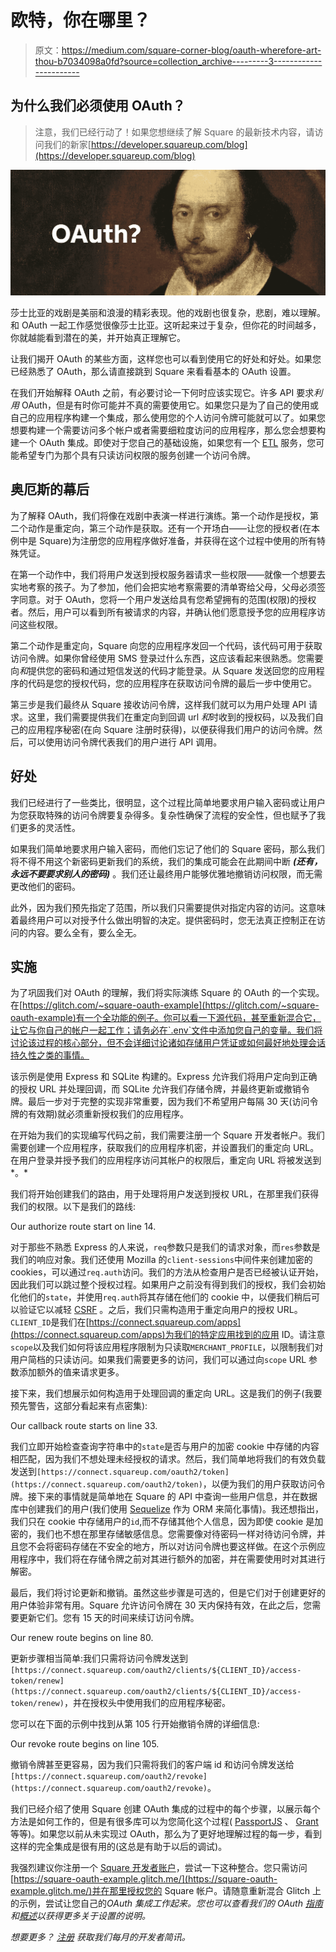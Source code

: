 # 欧特，你在哪里？

> 原文：<https://medium.com/square-corner-blog/oauth-wherefore-art-thou-b7034098a0fd?source=collection_archive---------3----------------------->

## 为什么我们必须使用 OAuth？

> 注意，我们已经行动了！如果您想继续了解 Square 的最新技术内容，请访问我们的新家[https://developer.squareup.com/blog](https://developer.squareup.com/blog)

![](img/12a8ab10b7a61f26271e907410fed83d.png)

莎士比亚的戏剧是美丽和浪漫的精彩表现。他的戏剧也很复杂，悲剧，难以理解。和 OAuth 一起工作感觉很像莎士比亚。这听起来过于复杂，但你花的时间越多，你就越能看到潜在的美，并开始真正理解它。

让我们揭开 OAuth 的某些方面，这样您也可以看到使用它的好处和好处。如果您已经熟悉了 OAuth，那么请直接跳到 Square 来看看基本的 OAuth 设置。

在我们开始解释 OAuth 之前，有必要讨论一下何时应该实现它。许多 API 要求*利用* OAuth，但是有时你可能并不真的需要使用它。如果您只是为了自己的使用或自己的应用程序构建一个集成，那么使用您的个人访问令牌可能就可以了。如果您想要构建一个需要访问多个帐户或者需要细粒度访问的应用程序，那么您会想要构建一个 OAuth 集成。即使对于您自己的基础设施，如果您有一个 [ETL](https://en.wikipedia.org/wiki/Extract,_transform,_load) 服务，您可能希望专门为那个具有只读访问权限的服务创建一个访问令牌。

## 奥厄斯的幕后

为了解释 OAuth，我们将像在戏剧中表演一样进行演练。第一个动作是授权，第二个动作是重定向，第三个动作是获取。还有一个开场白——让您的授权者(在本例中是 Square)为注册您的应用程序做好准备，并获得在这个过程中使用的所有特殊凭证。

在第一个动作中，我们将用户发送到授权服务器请求一些权限——就像一个想要去实地考察的孩子。为了参加，他们会把实地考察需要的清单寄给父母，父母必须签字同意。对于 OAuth，您将一个用户发送给具有您希望拥有的范围(权限)的授权者。然后，用户可以看到所有被请求的内容，并确认他们愿意授予您的应用程序访问这些权限。

第二个动作是重定向，Square 向您的应用程序发回一个代码，该代码可用于获取访问令牌。如果你曾经使用 SMS 登录过什么东西，这应该看起来很熟悉。您需要向*和*提供您的密码和通过短信发送的代码才能登录。从 Square 发送回您的应用程序的代码是您的授权代码，您的应用程序在获取访问令牌的最后一步中使用它。

第三步是我们最终从 Square 接收访问令牌，这样我们就可以为用户处理 API 请求。这里，我们需要提供我们在重定向到回调 url *和*时收到的授权码，以及我们自己的应用程序秘密(在向 Square 注册时获得)，以便获得我们用户的访问令牌。然后，可以使用访问令牌代表我们的用户进行 API 调用。

## 好处

我们已经进行了一些类比，很明显，这个过程比简单地要求用户输入密码或让用户为您获取特殊的访问令牌要复杂得多。复杂性确保了流程的安全性，但也赋予了我们更多的灵活性。

如果我们简单地要求用户输入密码，而他们忘记了他们的 Square 密码，那么我们将不得不用这个新密码更新我们的系统，我们的集成可能会在此期间中断 ***(还有，永远不要要求别人的密码)*** 。我们还让最终用户能够优雅地撤销访问权限，而无需更改他们的密码。

此外，因为我们预先指定了范围，所以我们只需要提供对指定内容的访问。这意味着最终用户可以对授予什么做出明智的决定。提供密码时，您无法真正控制正在访问的内容。要么全有，要么全无。

## 实施

为了巩固我们对 OAuth 的理解，我们将实际演练 Square 的 OAuth 的一个实现。在[https://glitch.com/~square-oauth-example](https://glitch.com/~square-oauth-example)有一个全功能的例子。你可以看一下源代码，甚至重新混合它，让它与你自己的帐户一起工作；请务必在`.env`文件中添加您自己的变量。我们将讨论该过程的核心部分，但不会详细讨论诸如存储用户凭证或如何最好地处理会话持久性之类的事情。

该示例是使用 Express 和 SQLite 构建的。Express 允许我们将用户定向到正确的授权 URL 并处理回调，而 SQLite 允许我们存储令牌，并最终更新或撤销令牌。最后一步对于完整的实现非常重要，因为我们不希望用户每隔 30 天(访问令牌的有效期)就必须重新授权我们的应用程序。

在开始为我们的实现编写代码之前，我们需要注册一个 Square 开发者帐户。我们需要创建一个应用程序，获取我们的应用程序机密，并设置我们的重定向 URL。在用户登录并授予我们的应用程序访问其帐户的权限后，重定向 URL 将被发送到*。*

我们将开始创建我们的路由，用于处理将用户发送到授权 URL，在那里我们获得我们的权限。以下是我们的路线:

Our authorize route start on line 14.

对于那些不熟悉 Express 的人来说，`req`参数只是我们的请求对象，而`res`参数是我们的响应对象。我们还使用 Mozilla 的`client-sessions`中间件来创建加密的 cookies，可以通过`req.auth`访问。我们的方法从检查用户是否已经被认证开始，因此我们可以跳过整个授权过程。如果用户之前没有得到我们的授权，我们会初始化他们的`state`，并使用`req.auth`将其存储在他们的 cookie 中，以便我们稍后可以验证它以减轻 [CSRF](https://www.owasp.org/index.php/Cross-Site_Request_Forgery_(CSRF)) 。之后，我们只需构造用于重定向用户的授权 URL。`CLIENT_ID`是我们在[https://connect.squareup.com/apps](https://connect.squareup.com/apps)为我们的特定应用找到的应用 ID。请注意`scope`以及我们如何将该应用程序限制为只读取`MERCHANT_PROFILE`，以限制我们对用户简档的只读访问。如果我们需要更多的访问，我们可以通过向`scope` URL 参数添加额外的值来请求更多。

接下来，我们想展示如何构造用于处理回调的重定向 URL。这是我们的例子(我要预先警告，这部分看起来有点密集):

Our callback route starts on line 33.

我们立即开始检查查询字符串中的`state`是否与用户的加密 cookie 中存储的内容相匹配，因为我们不想处理未经授权的请求。然后，我们简单地将我们的有效负载发送到`[https://connect.squareup.com/oauth2/token](https://connect.squareup.com/oauth2/token)`，以便为我们的用户获取访问令牌。接下来的事情就是简单地在 Square 的 API 中查询一些用户信息，并在数据库中创建我们的用户(我们使用 [Sequelize](http://docs.sequelizejs.com/) 作为 ORM 来简化事情)。我还想指出，我们只在 cookie 中存储用户的`id`,而不存储其他个人信息，因为即使 cookie 是加密的，我们也不想在那里存储敏感信息。您需要像对待密码一样对待访问令牌，并且您不会将密码存储在不安全的地方，所以对访问令牌也要这样做。在这个示例应用程序中，我们将在存储令牌之前对其进行额外的加密，并在需要使用时对其进行解密。

最后，我们将讨论更新和撤销。虽然这些步骤是可选的，但是它们对于创建更好的用户体验非常有用。Square 允许访问令牌在 30 天内保持有效，在此之后，您需要更新它们。您有 15 天的时间来续订访问令牌。

Our renew route begins on line 80.

更新步骤相当简单:我们只需将访问令牌发送到`[https://connect.squareup.com/oauth2/clients/${CLIENT_ID}/access-token/renew](https://connect.squareup.com/oauth2/clients/${CLIENT_ID}/access-token/renew)`，并在授权头中使用我们的应用程序秘密。

您可以在下面的示例中找到从第 105 行开始撤销令牌的详细信息:

Our revoke route begins on line 105.

撤销令牌甚至更容易，因为我们只需将我们的客户端 id 和访问令牌发送给`[https://connect.squareup.com/oauth2/revoke](https://connect.squareup.com/oauth2/revoke)`。

我们已经介绍了使用 Square 创建 OAuth 集成的过程中的每个步骤，以展示每个方法是如何工作的，但是有很多库可以为您简化这个过程( [PassportJS](http://www.passportjs.org/) 、 [Grant](https://github.com/simov/grant) 等等)。如果您以前从未实现过 OAuth，那么为了更好地理解过程的每一步，看到这样的完全集成是很有用的(这总是有助于以后的调试)。

我强烈建议你注册一个 [Square 开发者账户](https://squareup.com/developers)，尝试一下这种整合。您只需访问[https://square-oauth-example.glitch.me/](https://square-oauth-example.glitch.me/)并在那里授权您的 Square 帐户。请随意重新混合 Glitch 上的示例，尝试让您自己的*OAuth 集成工作起来。您也可以查看我们的 OAuth [指南](https://docs.connect.squareup.com/basics/oauth/setup)和[概述](https://docs.connect.squareup.com/basics/oauth/overview)以获得更多关于设置的说明。*

*想要更多？* [*注册*](https://www.workwithsquare.com/developer-newsletter.html?channel=Online%20Social&sqmethod=Blog) *获取我们每月的开发者简讯。*